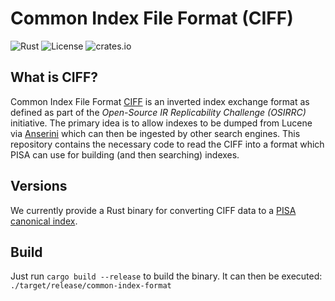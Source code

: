 # Common Index File Format (CIFF)

![Rust](https://github.com/pisa-engine/ciff/workflows/Rust/badge.svg)
![License](https://img.shields.io/github/license/pisa-engine/ciff)
![crates.io](https://img.shields.io/crates/v/ciff)

## What is CIFF?

Common Index File Format [CIFF](https://github.com/osirrc/ciff/) is an inverted index exchange format as defined as part of the *Open-Source IR Replicability Challenge (OSIRRC)* initiative. The primary idea is to allow indexes to be dumped from Lucene via [Anserini](https://github.com/castorini/anserini) which can then be ingested by other search engines. This repository contains the necessary code to read the CIFF into a format which PISA can use for building (and then searching) indexes.


## Versions
We currently provide a Rust binary for converting CIFF data to a [PISA canonical index](https://pisa.readthedocs.io/en/latest/inverting.html#inverted-index-format).


## Build

Just run `cargo build --release` to build the binary. It can then be executed:
`./target/release/common-index-format`

